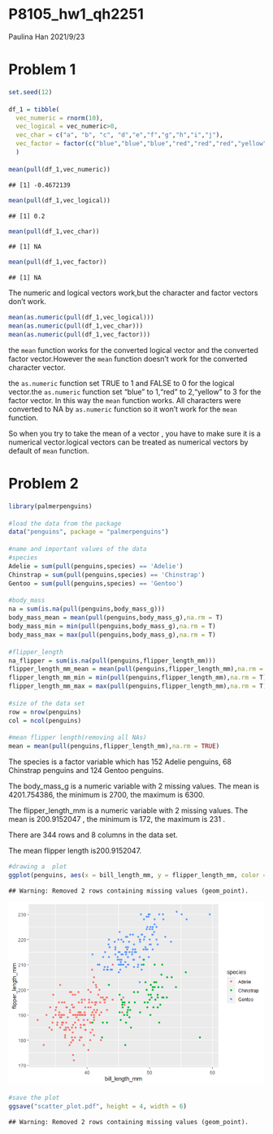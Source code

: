 P8105\_hw1\_qh2251
================
Paulina Han
2021/9/23

# Problem 1

``` r
set.seed(12)

df_1 = tibble(
  vec_numeric = rnorm(10),
  vec_logical = vec_numeric>0,
  vec_char = c("a", "b", "c", "d","e","f","g","h","i","j"),
  vec_factor = factor(c("blue","blue","blue","red","red","red","yellow","yellow","yellow","yellow"))
  )

mean(pull(df_1,vec_numeric))
```

    ## [1] -0.4672139

``` r
mean(pull(df_1,vec_logical))
```

    ## [1] 0.2

``` r
mean(pull(df_1,vec_char))
```

    ## [1] NA

``` r
mean(pull(df_1,vec_factor))
```

    ## [1] NA

The numeric and logical vectors work,but the character and factor
vectors don’t work.

``` r
mean(as.numeric(pull(df_1,vec_logical)))
mean(as.numeric(pull(df_1,vec_char)))
mean(as.numeric(pull(df_1,vec_factor)))
```

the `mean` function works for the converted logical vector and the
converted factor vector.However the `mean` function doesn’t work for the
converted character vector.

the `as.numeric` function set TRUE to 1 and FALSE to 0 for the logical
vector.the `as.numeric` function set “blue” to 1,“red” to 2,“yellow” to
3 for the factor vector. In this way the `mean` function works. All
characters were converted to NA by `as.numeric` function so it won’t
work for the `mean` function.

So when you try to take the mean of a vector , you have to make sure it
is a numerical vector.logical vectors can be treated as numerical
vectors by default of `mean` function.

# Problem 2

``` r
library(palmerpenguins)

#load the data from the package
data("penguins", package = "palmerpenguins")

#name and important values of the data
#species
Adelie = sum(pull(penguins,species) == 'Adelie')
Chinstrap = sum(pull(penguins,species) == 'Chinstrap')
Gentoo = sum(pull(penguins,species) == 'Gentoo')

#body_mass
na = sum(is.na(pull(penguins,body_mass_g)))
body_mass_mean = mean(pull(penguins,body_mass_g),na.rm = T)
body_mass_min = min(pull(penguins,body_mass_g),na.rm = T)
body_mass_max = max(pull(penguins,body_mass_g),na.rm = T)

#flipper_length
na_flipper = sum(is.na(pull(penguins,flipper_length_mm)))
flipper_length_mm_mean = mean(pull(penguins,flipper_length_mm),na.rm = T)
flipper_length_mm_min = min(pull(penguins,flipper_length_mm),na.rm = T)
flipper_length_mm_max = max(pull(penguins,flipper_length_mm),na.rm = T)

#size of the data set
row = nrow(penguins)
col = ncol(penguins)

#mean flipper length(removing all NAs)
mean = mean(pull(penguins,flipper_length_mm),na.rm = TRUE)
```

The species is a factor variable which has 152 Adelie penguins, 68
Chinstrap penguins and 124 Gentoo penguins.

The body\_mass\_g is a numeric variable with 2 missing values. The mean
is 4201.754386, the minimum is 2700, the maximum is 6300.

The flipper\_length\_mm is a numeric variable with 2 missing values. The
mean is 200.9152047 , the minimum is 172, the maximum is 231 .

There are 344 rows and 8 columns in the data set.

The mean flipper length is200.9152047.

``` r
#drawing a  plot
ggplot(penguins, aes(x = bill_length_mm, y = flipper_length_mm, color = species )) + geom_point()
```

    ## Warning: Removed 2 rows containing missing values (geom_point).

![](P8105_hw1_qh2251_files/figure-gfm/unnamed-chunk-5-1.png)<!-- -->

``` r
#save the plot
ggsave("scatter_plot.pdf", height = 4, width = 6)
```

    ## Warning: Removed 2 rows containing missing values (geom_point).
